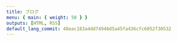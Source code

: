 ```yaml
---
title: ブログ
menu: { main: { weight: 50 } }
outputs: [HTML, RSS]
default_lang_commit: 48eac183a4dd74946d5a45fa436cfc6052f30532
---
```

